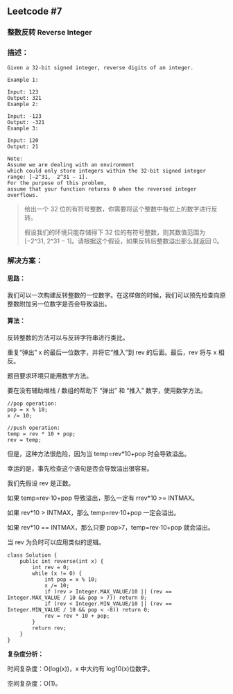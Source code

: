## Leetcode #7 

### 整数反转 Reverse Integer

### 描述：

```
Given a 32-bit signed integer, reverse digits of an integer.

Example 1:

Input: 123
Output: 321
Example 2:

Input: -123
Output: -321
Example 3:

Input: 120
Output: 21

Note:
Assume we are dealing with an environment 
which could only store integers within the 32-bit signed integer range: [−2^31,  2^31 − 1]. 
For the purpose of this problem, 
assume that your function returns 0 when the reversed integer overflows.
```

> 给出一个 32 位的有符号整数，你需要将这个整数中每位上的数字进行反转。
> 
> 假设我们的环境只能存储得下 32 位的有符号整数，则其数值范围为 [−2^31,  2^31 − 1]。请根据这个假设，如果反转后整数溢出那么就返回 0。
 

### 解决方案：
#### 思路：
我们可以一次构建反转整数的一位数字。在这样做的时候，我们可以预先检查向原整数附加另一位数字是否会导致溢出。

#### 算法：

反转整数的方法可以与反转字符串进行类比。

重复“弹出” x 的最后一位数字，并将它“推入”到 rev 的后面。最后，rev 将与 x 相反。

题目要求环境只能用数学方法。

要在没有辅助堆栈 / 数组的帮助下 “弹出” 和 “推入” 数字，使用数学方法。

```
//pop operation:
pop = x % 10;
x /= 10;

//push operation:
temp = rev * 10 + pop;
rev = temp;
```

但是，这种方法很危险，因为当 temp=rev*10+pop 时会导致溢出。

幸运的是，事先检查这个语句是否会导致溢出很容易。

我们先假设 rev 是正数。

如果 temp=rev⋅10+pop 导致溢出，那么一定有 rrev*10 >= INTMAX。

如果 rev*10 > INTMAX，那么 temp=rev⋅10+pop 一定会溢出。

如果 rev*10 == INTMAX，那么只要 pop>7，temp=rev⋅10+pop 就会溢出。

当 rev 为负时可以应用类似的逻辑。



```
class Solution {
    public int reverse(int x) {
        int rev = 0;
        while (x != 0) {
            int pop = x % 10;
            x /= 10;
            if (rev > Integer.MAX_VALUE/10 || (rev == Integer.MAX_VALUE / 10 && pop > 7)) return 0;
            if (rev < Integer.MIN_VALUE/10 || (rev == Integer.MIN_VALUE / 10 && pop < -8)) return 0;
            rev = rev * 10 + pop;
        }
        return rev;
    }
}
```

**复杂度分析：**

时间复杂度：O(log(x))，x 中大约有 log10(x)位数字。

空间复杂度：O(1)。

